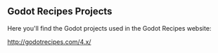 ## Godot Recipes Projects

Here you'll find the Godot projects used in the Godot Recipes website:

http://godotrecipes.com/4.x/
